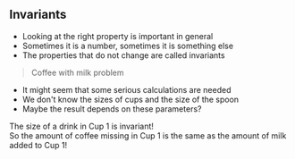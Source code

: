 Invariants
---------
- Looking at the right property is important in general
- Sometimes it is a number, sometimes it is something else
- The properties that do not change are called invariants

>Coffee with milk problem
- It might seem that some serious calculations are needed
- We don't know the sizes of cups and the size of the spoon
- Maybe the result depends on these parameters?

The size of a drink in Cup 1 is invariant!  
So the amount of coffee missing in Cup 1 is the same as the amount of milk added to Cup 1!
